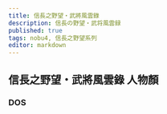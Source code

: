 ```yaml
---
title: 信長之野望・武將風雲錄
description: 信長の野望・武将風雲録
published: true
tags: nobu4, 信長之野望系列
editor: markdown
---
```


## 信長之野望・武將風雲錄 人物顏

### DOS
